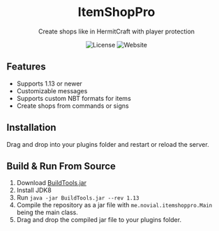 <div align="center">
    <h1>ItemShopPro</h1>
    <p>Create shops like in HermitCraft with player protection</p>
    <img src="https://img.shields.io/github/license/novialriptide/ItemShopPro" alt="License">
    <img src="https://img.shields.io/website?down_color=red&down_message=offline&up_color=green&up_message=online&url=https%3A%2F%2Fnovialprojects.com%2F" alt="Website">
</div>

## Features
 - Supports 1.13 or newer
 - Customizable messages
 - Supports custom NBT formats for items
 - Create shops from commands or signs

## Installation
Drag and drop into your plugins folder and 
restart or reload the server.

## Build & Run From Source
1. Download [BuildTools.jar](https://hub.spigotmc.org/jenkins/job/BuildTools/)
2. Install JDK8
3. Run `java -jar BuildTools.jar --rev 1.13`
4. Compile the repository as a jar file with 
`me.novial.itemshoppro.Main` being the main class.
5. Drag and drop the compiled jar file to your
plugins folder.

